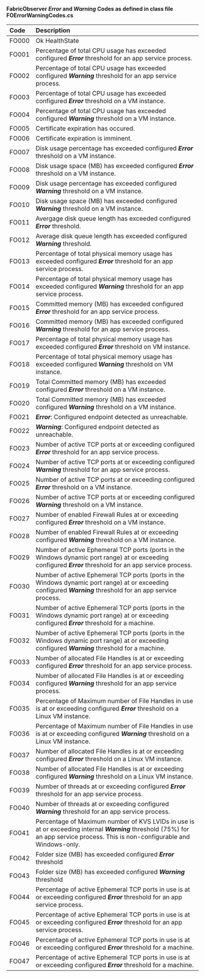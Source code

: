 **FabricObserver ***Error*** and ***Warning*** Codes as defined in class file FOErrorWarningCodes.cs** 

| Code | Description |  
| :--- | :--- | 
| FO000 | Ok HealthState | 
| FO001 | Percentage of total CPU usage has exceeded configured ***Error*** threshold for an app service process. | 
| FO002 | Percentage of total CPU usage has exceeded configured ***Warning*** threshold for an app service process. | 
| FO003 | Percentage of total CPU usage has exceeded configured ***Error*** threshold on a VM instance. | 
| FO004 | Percentage of total CPU usage has exceeded configured ***Warning*** threshold on a VM instance. | 
| FO005 | Certificate expiration has occured. | 
| FO006 | Certificate expiration is imminent. |  
| FO007 | Disk usage percentage has exceeded configured ***Error*** threshold on a VM instance. | 
| FO008 | Disk usage space (MB) has exceeded configured ***Error*** threshold on a VM instance. | 
| FO009 | Disk usage percentage has exceeded configured ***Warning*** threshold on a VM instance. |  
| FO010 | Disk usage space (MB) has exceeded configured ***Warning*** threshold on a VM instance. |  
| FO011 | Avergage disk queue length has exceeded configured ***Error*** threshold. |  
| FO012 | Average disk queue length has exceeded configured ***Warning*** threshold. |  
| FO013 | Percentage of total physical memory usage has exceeded configured ***Error*** threshold for an app service process. |  
| FO014 | Percentage of total physical memory usage has exceeded configured ***Warning*** threshold for an app service process. |  
| FO015 | Committed memory (MB) has exceeded configured ***Error*** threshold for an app service process. |  
| FO016 | Committed memory (MB) has exceeded configured ***Warning*** threshold for an app service process. |  
| FO017 | Percentage of total physical memory usage has exceeded configured ***Error*** threshold on VM instance. |  
| FO018 | Percentage of total physical memory usage has exceeded configured ***Warning*** threshold on VM instance. | 
| FO019 | Total Committed memory (MB) has exceeded configured ***Error*** threshold on a VM instance. | 
| FO020 | Total Committed memory (MB) has exceeded configured ***Warning*** threshold on a VM instance. | 
| FO021 | ***Error***: Configured endpoint detected as unreachable. | 
| FO022 | ***Warning***: Configured endpoint detected as unreachable. | 
| FO023 | Number of active TCP ports at or exceeding configured ***Error*** threshold for an app service process.  | 
| FO024 | Number of active TCP ports at or exceeding configured ***Warning*** threshold for an app service process. | 
| FO025 | Number of active TCP ports at or exceeding configured ***Error*** threshold on a VM instance. | 
| FO026 | Number of active TCP ports at or exceeding configured ***Warning*** threshold on a VM instance.  | 
| FO027 | Number of enabled Firewall Rules at or exceeding configured ***Error*** threshold on a VM instance.  | 
| FO028 | Number of enabled Firewall Rules at or exceeding configured ***Warning*** threshold on a VM instance. | 
| FO029 | Number of active Ephemeral TCP ports (ports in the Windows dynamic port range) at or exceeding configured ***Error*** threshold for an app service process. | 
| FO030 | Number of active Ephemeral TCP ports (ports in the Windows dynamic port range) at or exceeding configured ***Warning*** threshold for an app service process. | 
| FO031 | Number of active Ephemeral TCP ports (ports in the Windows dynamic port range) at or exceeding configured ***Error*** threshold for a machine.  | 
| FO032 | Number of active Ephemeral TCP ports (ports in the Windows dynamic port range) at or exceeding configured ***Warning*** threshold for a machine.  | 
| FO033 | Number of allocated File Handles is at or exceeding configured ***Error*** threshold for an app service process.  | 
| FO034 | Number of allocated File Handles is at or exceeding configured ***Warning*** threshold for an app service process.  |
| FO035 | Percentage of Maximum number of File Handles in use is at or exceeding configured ***Error*** threshold on a Linux VM instance.  | 
| FO036 | Percentage of Maximum number of File Handles in use is at or exceeding configured ***Warning*** threshold on a Linux VM instance.  | 
| FO037 | Number of allocated File Handles is at or exceeding configured ***Error*** threshold on a Linux VM instance. |  
| FO038 | Number of allocated File Handles is at or exceeding configured ***Warning*** threshold on a Linux VM instance. | 
| FO039 | Number of threads at or exceeding configured ***Error*** threshold for an app service process. | 
| FO040 | Number of threads at or exceeding configured ***Warning*** threshold for an app service process. |  
| FO041 | Percentage of Maximum number of KVS LVIDs in use is at or exceeding internal ***Warning*** threshold (75%) for an app service process. This is non-configurable and Windows-only. | 
| FO042 | Folder size (MB) has exceeded configured ***Error*** threshold |  
| FO043 | Folder size (MB) has exceeded configured ***Warning*** threshold | 
| FO044 | Percentage of active Ephemeral TCP ports in use is at or exceeding configured ***Error*** threshold for an app service process. | 
| FO045 | Percentage of active Ephemeral TCP ports in use is at or exceeding configured ***Error*** threshold for an app service process. | 
| FO046 | Percentage of active Ephemeral TCP ports in use is at or exceeding configured ***Error*** threshold for a machine. | 
| FO047 | Percentage of active Ephemeral TCP ports in use is at or exceeding configured ***Error*** threshold for a machine. | 
